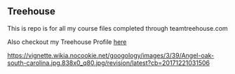## Treehouse

This is repo is for all my course files completed through teamtreehouse.com


Also checkout my Treehouse Profile [here](https://github.com/drmarq01)

https://vignette.wikia.nocookie.net/googology/images/3/39/Angel-oak-south-carolina.jpg.838x0_q80.jpg/revision/latest?cb=20171221031506

